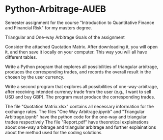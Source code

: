 # Python-Arbitrage-AUEB
Semester assignment for the course "Introduction to Quantitative Finance and Financial Risk" for my masters degree.

Triangular and One-way Arbitrage
Goals of the assignment 

Consider the attached Quotation Matrix. 
After downloading it, you will open it, and then save it locally on your computer. 
This way you will all have different tables.

Write a Python program that explores all possibilities of triangular arbitrage, produces the corresponding trades,
and records the overall result in the chosen by the user currency.

Write a second program that explores all possibilities of one-way-arbitrage, after receiving intended currency trade from the user (e.g., I want to sell USD and buy GBP). 
The program must produce the corresponding trades.


The file "Quotation Matrix.xlsx" contains all necessary information for the exchange rates.
The files "One Way Arbitrage.ipynb" and "Triangular Arbitrage.ipynb" have the python code for the one-way and triangular trades respectively
The file "Report.pdf" have theoretical explainations about one-way arbitrage and triangular arbitrage and further explainations about the method used for the coding solutions. 
